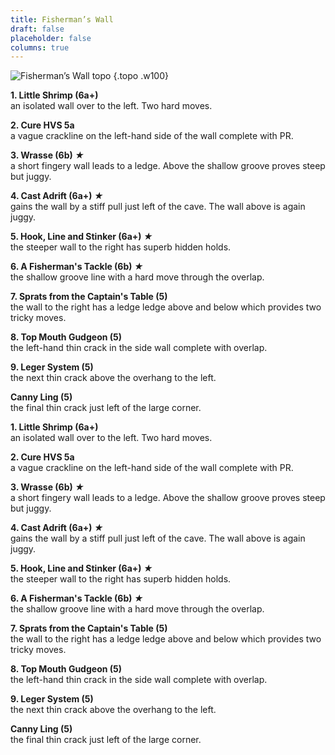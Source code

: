 ```yaml
---
title: Fisherman’s Wall
draft: false
placeholder: false
columns: true
---
```


![Fisherman’s Wall topo](/img/south-wales/the-gower/FISHPHOT.gif)
{.topo .w100}


**1. Little Shrimp (6a+)**  
an isolated wall over to the left. Two hard moves.

**2. Cure HVS 5a**  
a vague crackline on the left-hand side of the wall complete with PR.

**3. Wrasse (6b) *★***  
a short fingery wall leads to a ledge. Above the shallow groove proves steep but juggy.

**4. Cast Adrift (6a+) *★***  
gains the wall by a stiff pull just left of the cave. The wall above is again juggy.

**5. Hook, Line and Stinker (6a+) *★***  
the steeper wall to the right has superb hidden holds.

**6. A Fisherman's Tackle (6b) *★***  
the shallow groove line with a hard move through the overlap.

**7. Sprats from the Captain's Table (5)**  
the wall to the right has a ledge ledge above and below which provides two tricky moves.

**8. Top Mouth Gudgeon (5)**  
the left-hand thin crack in the side wall complete with overlap.

**9. Leger System (5)**  
the next thin crack above the overhang to the left.

**Canny Ling (5)**  
the final thin crack just left of the large corner.

**1. Little Shrimp (6a+)**  
an isolated wall over to the left. Two hard moves.

**2. Cure HVS 5a**  
a vague crackline on the left-hand side of the wall complete with PR.

**3. Wrasse (6b) *★***  
a short fingery wall leads to a ledge. Above the shallow groove proves steep but juggy.

**4. Cast Adrift (6a+) *★***  
gains the wall by a stiff pull just left of the cave. The wall above is again juggy.

**5. Hook, Line and Stinker (6a+) *★***  
the steeper wall to the right has superb hidden holds.

**6. A Fisherman's Tackle (6b) *★***  
the shallow groove line with a hard move through the overlap.

**7. Sprats from the Captain's Table (5)**  
the wall to the right has a ledge ledge above and below which provides two tricky moves.

**8. Top Mouth Gudgeon (5)**  
the left-hand thin crack in the side wall complete with overlap.

**9. Leger System (5)**  
the next thin crack above the overhang to the left.

**Canny Ling (5)**  
the final thin crack just left of the large corner.